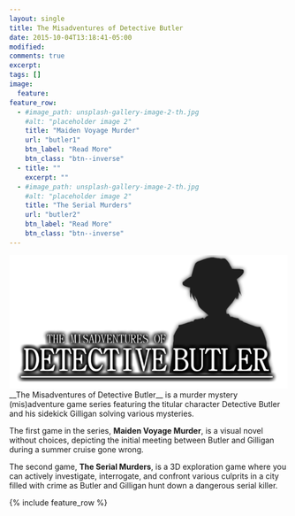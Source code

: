 ```yaml
---
layout: single
title: The Misadventures of Detective Butler
date: 2015-10-04T13:18:41-05:00
modified:
comments: true
excerpt:
tags: []
image:
  feature:
feature_row:
  - #image_path: unsplash-gallery-image-2-th.jpg
    #alt: "placeholder image 2"
    title: "Maiden Voyage Murder"
    url: "butler1"
    btn_label: "Read More"
    btn_class: "btn--inverse"
  - title: ""
    excerpt: ""
  - #image_path: unsplash-gallery-image-2-th.jpg
    #alt: "placeholder image 2"
    title: "The Serial Murders"
    url: "butler2"
    btn_label: "Read More"
    btn_class: "btn--inverse"
---
```

<img src="db-logo.png" title="Logo" alt="Logo">
__The Misadventures of Detective Butler__ is a murder mystery (mis)adventure game series featuring the titular character Detective Butler and his sidekick Gilligan solving various mysteries.

The first game in the series, __Maiden Voyage Murder__, is a visual novel without choices, depicting the initial meeting between Butler and Gilligan during a summer cruise gone wrong.

The second game, __The Serial Murders__, is a 3D exploration game where you can actively investigate, interrogate, and confront various culprits in a city filled with crime as Butler and Gilligan hunt down a dangerous serial killer.

{% include feature_row %}